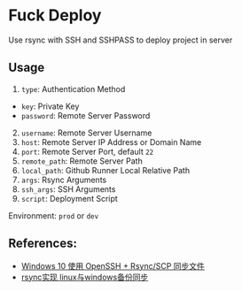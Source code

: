 # Fuck Deploy
Use rsync with SSH and SSHPASS to deploy project in server

## Usage

  1. `type`: Authentication Method
   - `key`: Private Key
   - `password`: Remote Server Password
  2. `username`: Remote Server Username
  3. `host`: Remote Server IP Address or Domain Name
  4. `port`: Remote Server Port, default `22`
  5. `remote_path`: Remote Server Path
  6. `local_path`: Github Runner Local Relative Path
  7. `args`: Rsync Arguments
  8. `ssh_args`: SSH Arguments
  9. `script`: Deployment Script

Environment: `prod` or `dev`

## References:

 - [Windows 10 使用 OpenSSH + Rsync/SCP 同步文件](https://naizi.moe/2020/05/03/win10-ssh-rsync-scp/)
 - [rsync实现 linux与windows备份同步](https://cloud.tencent.com/developer/article/1677927)
